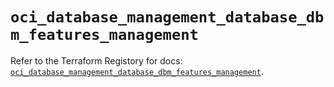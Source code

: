 # `oci_database_management_database_dbm_features_management`

Refer to the Terraform Registory for docs: [`oci_database_management_database_dbm_features_management`](https://registry.terraform.io/providers/oracle/oci/6.18.0/docs/resources/database_management_database_dbm_features_management).
